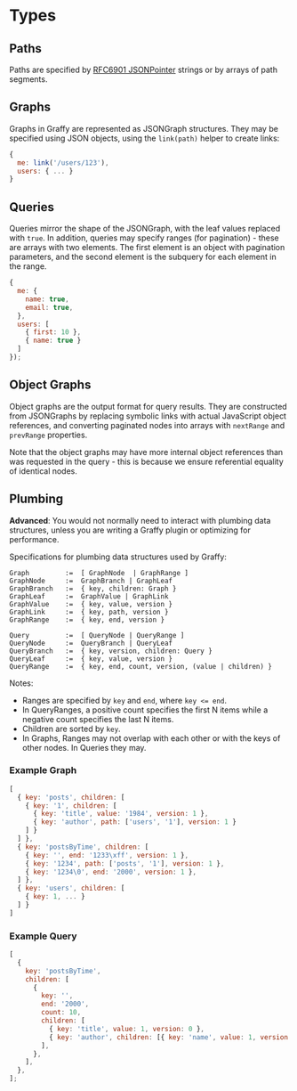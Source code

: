 # Types

## Paths

Paths are specified by [RFC6901 JSONPointer](https://tools.ietf.org/html/rfc6901) strings or by arrays of path segments.

## Graphs

Graphs in Graffy are represented as JSONGraph structures. They may be specified using JSON objects, using the `link(path)` helper to create links:

```js
{
  me: link('/users/123'),
  users: { ... }
}
```

## Queries

Queries mirror the shape of the JSONGraph, with the leaf values replaced with `true`. In addition, queries may specify ranges (for pagination) - these are arrays with two elements. The first element is an object with pagination parameters, and the second element is the subquery for each element in the range.

```js
{
  me: {
    name: true,
    email: true,
  },
  users: [
    { first: 10 },
    { name: true }
  ]
});
```

## Object Graphs

Object graphs are the output format for query results. They are constructed from JSONGraphs by replacing symbolic links with actual JavaScript object references, and converting paginated nodes into arrays with `nextRange` and `prevRange` properties.

Note that the object graphs may have more internal object references than was requested in the query - this is because we ensure referential equality of identical nodes.

## Plumbing

**Advanced**: You would not normally need to interact with plumbing data structures, unless you are writing a Graffy plugin or optimizing for performance.

Specifications for plumbing data structures used by Graffy:

```
Graph         :=  [ GraphNode  | GraphRange ]
GraphNode     :=  GraphBranch | GraphLeaf
GraphBranch   :=  { key, children: Graph }
GraphLeaf     :=  GraphValue | GraphLink
GraphValue    :=  { key, value, version }
GraphLink     :=  { key, path, version }
GraphRange    :=  { key, end, version }
```

```
Query         :=  [ QueryNode | QueryRange ]
QueryNode     :=  QueryBranch | QueryLeaf
QueryBranch   :=  { key, version, children: Query }
QueryLeaf     :=  { key, value, version }
QueryRange    :=  { key, end, count, version, (value | children) }
```

Notes:

- Ranges are specified by `key` and `end`, where `key <= end`.
- In QueryRanges, a positive count specifies the first N items while a negative count specifies the last N items.
- Children are sorted by `key`.
- In Graphs, Ranges may not overlap with each other or with the keys of other nodes. In Queries they may.

### Example Graph

```js
[
  { key: 'posts', children: [
    { key: '1', children: [
      { key: 'title', value: '1984', version: 1 },
      { key: 'author', path: ['users', '1'], version: 1 }
    ] }
  ] },
  { key: 'postsByTime', children: [
    { key: '', end: '1233\xff', version: 1 },
    { key: '1234', path: ['posts', '1'], version: 1 },
    { key: '1234\0', end: '2000', version: 1 },
  ] },
  { key: 'users', children: [
    { key: 1, ... }
  ] }
]
```

### Example Query

```js
[
  {
    key: 'postsByTime',
    children: [
      {
        key: '',
        end: '2000',
        count: 10,
        children: [
          { key: 'title', value: 1, version: 0 },
          { key: 'author', children: [{ key: 'name', value: 1, version: 0 }] },
        ],
      },
    ],
  },
];
```
